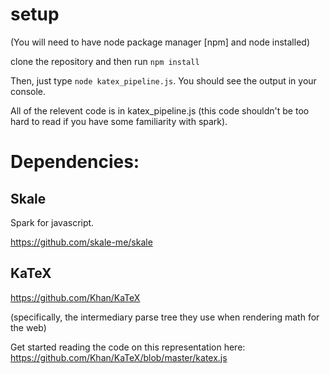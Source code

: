 # setup

(You will need to have node package manager [npm] and node installed)

clone the repository and then run `npm install` 

Then, just type `node katex_pipeline.js`. You should see the output in your console. 

All of the relevent code is in katex_pipeline.js (this code shouldn't be too hard to read if you have some familiarity with spark).

# Dependencies:

## Skale

Spark for javascript.

https://github.com/skale-me/skale

## KaTeX

https://github.com/Khan/KaTeX

(specifically, the intermediary parse tree they use when rendering math for the web)

Get started reading the code on this representation here: https://github.com/Khan/KaTeX/blob/master/katex.js